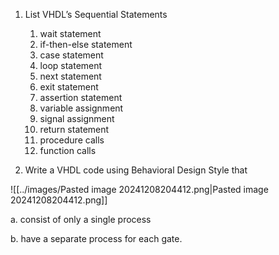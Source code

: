 
1. List VHDL’s Sequential Statements
	1. wait statement
	2. if-then-else statement
	3. case statement
	4. loop statement
	5. next statement
	6. exit statement
	7. assertion statement
	8. variable assignment
	9. signal assignment
	10. return statement
	11. procedure calls
	12. function calls

2. Write a VHDL code using Behavioral Design Style that

![[../images/Pasted image 20241208204412.png|Pasted image 20241208204412.png]]

a. consist of only a single process



b. have a separate process for each gate.